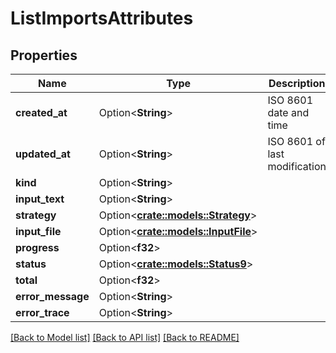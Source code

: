 # ListImportsAttributes

## Properties

Name | Type | Description | Notes
------------ | ------------- | ------------- | -------------
**created_at** | Option<**String**> | ISO 8601 date and time | [optional]
**updated_at** | Option<**String**> | ISO 8601 of last modification | [optional]
**kind** | Option<**String**> |  | [optional]
**input_text** | Option<**String**> |  | [optional]
**strategy** | Option<[**crate::models::Strategy**](strategy.md)> |  | [optional]
**input_file** | Option<[**crate::models::InputFile**](inputFile.md)> |  | [optional]
**progress** | Option<**f32**> |  | [optional]
**status** | Option<[**crate::models::Status9**](status9.md)> |  | [optional]
**total** | Option<**f32**> |  | [optional]
**error_message** | Option<**String**> |  | [optional]
**error_trace** | Option<**String**> |  | [optional]

[[Back to Model list]](../README.md#documentation-for-models) [[Back to API list]](../README.md#documentation-for-api-endpoints) [[Back to README]](../README.md)


